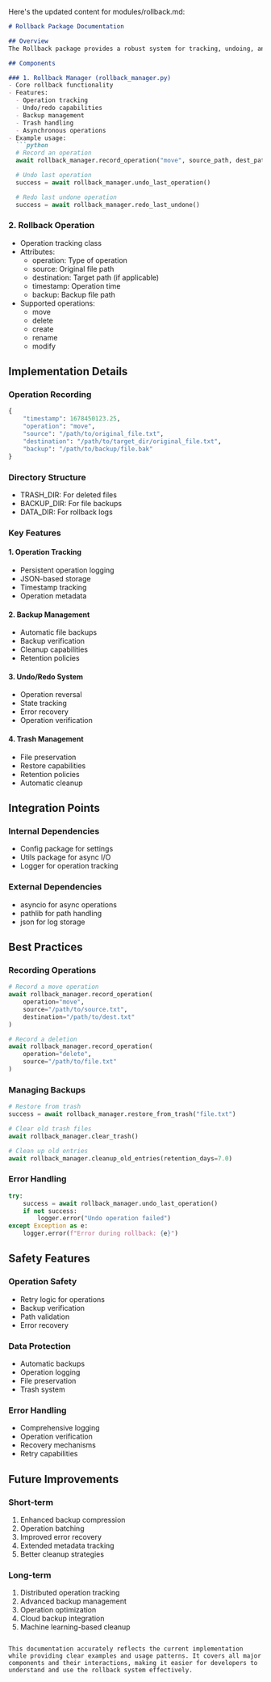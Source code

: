 Here's the updated content for modules/rollback.md:

```markdown
# Rollback Package Documentation

## Overview
The Rollback package provides a robust system for tracking, undoing, and redoing file operations with backup management. It implements a singleton pattern for consistent operation tracking across the application, with asynchronous I/O operations and comprehensive error handling.

## Components

### 1. Rollback Manager (rollback_manager.py)
- Core rollback functionality
- Features:
  - Operation tracking
  - Undo/redo capabilities
  - Backup management
  - Trash handling
  - Asynchronous operations
- Example usage:
  ```python
  # Record an operation
  await rollback_manager.record_operation("move", source_path, dest_path)

  # Undo last operation
  success = await rollback_manager.undo_last_operation()

  # Redo last undone operation
  success = await rollback_manager.redo_last_undone()
  ```

### 2. Rollback Operation

- Operation tracking class
- Attributes:
  - operation: Type of operation
  - source: Original file path
  - destination: Target path (if applicable)
  - timestamp: Operation time
  - backup: Backup file path
- Supported operations:
  - move
  - delete
  - create
  - rename
  - modify

## Implementation Details

### Operation Recording

```python
{
    "timestamp": 1678450123.25,
    "operation": "move",
    "source": "/path/to/original_file.txt",
    "destination": "/path/to/target_dir/original_file.txt",
    "backup": "/path/to/backup/file.bak"
}
```

### Directory Structure

- TRASH_DIR: For deleted files
- BACKUP_DIR: For file backups
- DATA_DIR: For rollback logs

### Key Features

#### 1. Operation Tracking

- Persistent operation logging
- JSON-based storage
- Timestamp tracking
- Operation metadata

#### 2. Backup Management

- Automatic file backups
- Backup verification
- Cleanup capabilities
- Retention policies

#### 3. Undo/Redo System

- Operation reversal
- State tracking
- Error recovery
- Operation verification

#### 4. Trash Management

- File preservation
- Restore capabilities
- Retention policies
- Automatic cleanup

## Integration Points

### Internal Dependencies

- Config package for settings
- Utils package for async I/O
- Logger for operation tracking

### External Dependencies

- asyncio for async operations
- pathlib for path handling
- json for log storage

## Best Practices

### Recording Operations

```python
# Record a move operation
await rollback_manager.record_operation(
    operation="move",
    source="/path/to/source.txt",
    destination="/path/to/dest.txt"
)

# Record a deletion
await rollback_manager.record_operation(
    operation="delete",
    source="/path/to/file.txt"
)
```

### Managing Backups

```python
# Restore from trash
success = await rollback_manager.restore_from_trash("file.txt")

# Clear old trash files
await rollback_manager.clear_trash()

# Clean up old entries
await rollback_manager.cleanup_old_entries(retention_days=7.0)
```

### Error Handling

```python
try:
    success = await rollback_manager.undo_last_operation()
    if not success:
        logger.error("Undo operation failed")
except Exception as e:
    logger.error(f"Error during rollback: {e}")
```

## Safety Features

### Operation Safety

- Retry logic for operations
- Backup verification
- Path validation
- Error recovery

### Data Protection

- Automatic backups
- Operation logging
- File preservation
- Trash system

### Error Handling

- Comprehensive logging
- Operation verification
- Recovery mechanisms
- Retry capabilities

## Future Improvements

### Short-term

1. Enhanced backup compression
2. Operation batching
3. Improved error recovery
4. Extended metadata tracking
5. Better cleanup strategies

### Long-term

1. Distributed operation tracking
2. Advanced backup management
3. Operation optimization
4. Cloud backup integration
5. Machine learning-based cleanup

```

This documentation accurately reflects the current implementation while providing clear examples and usage patterns. It covers all major components and their interactions, making it easier for developers to understand and use the rollback system effectively.
